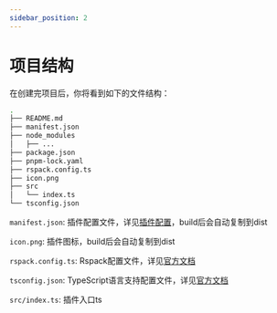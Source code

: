 ```yaml
---
sidebar_position: 2
---
```

# 项目结构
在创建完项目后，你将看到如下的文件结构：
```bash
.
├── README.md
├── manifest.json
├── node_modules
│   ├── ...
├── package.json
├── pnpm-lock.yaml
├── rspack.config.ts
├── icon.png
├── src
│   └── index.ts
└── tsconfig.json
```

`manifest.json`: 插件配置文件，详见[插件配置](../manifest)，build后会自动复制到dist

`icon.png`: 插件图标，build后会自动复制到dist

`rspack.config.ts`: Rspack配置文件，详见[官方文档](https://rspack.rs/zh/config/)

`tsconfig.json`: TypeScript语言支持配置文件，详见[官方文档](https://www.typescriptlang.org/docs/handbook/tsconfig-json.html)

`src/index.ts`: 插件入口ts